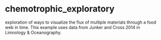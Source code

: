 # chemotrophic_exploratory
exploration of ways to visualize the flux of multiple materials through a food web in time. This example uses data from Junker and Cross 2014 in Limnology &amp; Oceanography. 
